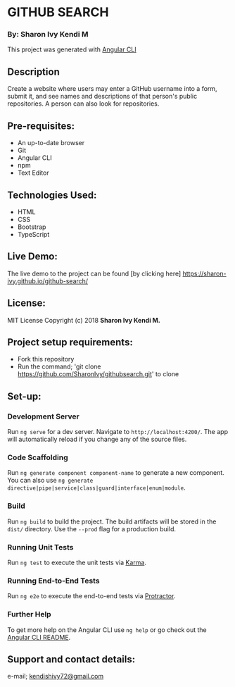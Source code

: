 # GITHUB SEARCH

### By: Sharon Ivy Kendi M

This project was generated with [Angular CLI](https://github.com/angular/angular-cli)

## Description
Create a website where users may enter a GitHub username into a form, submit it, and see names and descriptions of that person's public repositories. A person can also look for repositories.

## Pre-requisites:
* An up-to-date browser
* Git
* Angular CLI
* npm
* Text Editor

## Technologies Used:
* HTML
* CSS
* Bootstrap
* TypeScript

## Live Demo:
The live demo to the project can be found [by clicking here] https://sharon-ivy.github.io/github-search/

## License:
MIT License
Copyright (c) 2018 **Sharon Ivy Kendi M.**
  
## Project setup requirements:
* Fork this repository
* Run the command;
'git clone https://github.com/SharonIvy/githubsearch.git' to clone

## Set-up:
### Development Server
Run `ng serve` for a dev server. Navigate to `http://localhost:4200/`. The app will automatically reload if you change any of the source files.

### Code Scaffolding
Run `ng generate component component-name` to generate a new component. You can also use `ng generate directive|pipe|service|class|guard|interface|enum|module`.

### Build
Run `ng build` to build the project. The build artifacts will be stored in the `dist/` directory. Use the `--prod` flag for a production build.

### Running Unit Tests
Run `ng test` to execute the unit tests via [Karma](https://karma-runner.github.io).

### Running End-to-End Tests
Run `ng e2e` to execute the end-to-end tests via [Protractor](http://www.protractortest.org/).

### Further Help
To get more help on the Angular CLI use `ng help` or go check out the [Angular CLI README](https://github.com/angular/angular-cli/blob/master/README.md).

## Support and contact details:
e-mail; kendishivy72@gmail.com

